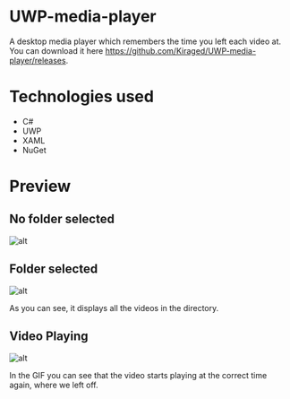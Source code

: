 # UWP-media-player

A desktop media player which remembers the time you left each video at. You can download it here https://github.com/Kiraged/UWP-media-player/releases.

# Technologies used

* C#
* UWP
* XAML
* NuGet

# Preview

## No folder selected

![alt](https://i.imgur.com/oYb5G5f.png)

## Folder selected

![alt](https://i.imgur.com/tExRzVK.png)

As you can see, it displays all the videos in the directory.

## Video Playing

![alt](https://i.imgur.com/UcZnVGX.gif)

In the GIF you can see that the video starts playing at the correct time again, where we left off.

